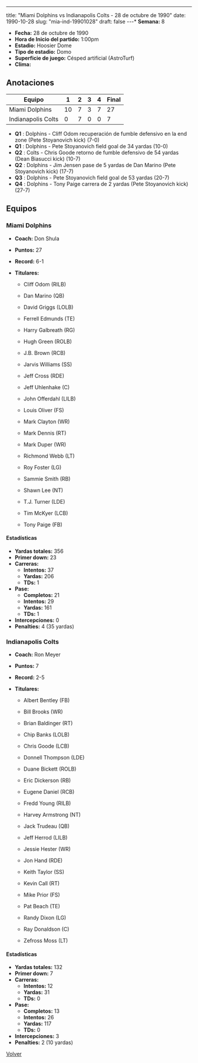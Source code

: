 ---
title: "Miami Dolphins vs Indianapolis Colts - 28 de octubre de 1990"
date: 1990-10-28
slug: "mia-ind-19901028"
draft: false
---* **Semana:** 8
* **Fecha:** 28 de octubre de 1990
* **Hora de Inicio del partido:** 1:00pm
* **Estadio:** Hoosier Dome
* **Tipo de estadio:** Domo
* **Superficie de juego:** Césped artificial (AstroTurf)
* **Clima:** 




## Anotaciones
| Equipo | 1 | 2 | 3 | 4 | Final |
|--------|---|---|---|---|-------|
| Miami Dolphins  | 10 | 7 | 3 | 7  | 27 |
| Indianapolis Colts  | 0 | 7 | 0 | 0  | 7 |
* **Q1** : Dolphins - Cliff Odom recuperación de fumble defensivo en la end zone (Pete Stoyanovich kick) (7-0)
* **Q1** : Dolphins - Pete Stoyanovich field goal de 34 yardas (10-0)
* **Q2** : Colts - Chris Goode retorno de fumble defensivo de 54 yardas (Dean Biasucci kick) (10-7)
* **Q2** : Dolphins - Jim Jensen pase de 5 yardas de Dan Marino (Pete Stoyanovich kick) (17-7)
* **Q3** : Dolphins - Pete Stoyanovich field goal de 53 yardas (20-7)
* **Q4** : Dolphins - Tony Paige carrera de 2 yardas (Pete Stoyanovich kick) (27-7)


## Equipos


### Miami Dolphins
* **Coach:** Don Shula
* **Puntos:** 27
* **Record:** 6-1
* **Titulares:** 

  * Cliff Odom (RILB) 

  * Dan Marino (QB) 

  * David Griggs (LOLB) 

  * Ferrell Edmunds (TE) 

  * Harry Galbreath (RG) 

  * Hugh Green (ROLB) 

  * J.B. Brown (RCB) 

  * Jarvis Williams (SS) 

  * Jeff Cross (RDE) 

  * Jeff Uhlenhake (C) 

  * John Offerdahl (LILB) 

  * Louis Oliver (FS) 

  * Mark Clayton (WR) 

  * Mark Dennis (RT) 

  * Mark Duper (WR) 

  * Richmond Webb (LT) 

  * Roy Foster (LG) 

  * Sammie Smith (RB) 

  * Shawn Lee (NT) 

  * T.J. Turner (LDE) 

  * Tim McKyer (LCB) 

  * Tony Paige (FB) 

#### Estadísticas
* **Yardas totales:** 356
* **Primer down:** 23
* **Carreras:**
  * **Intentos:** 37
  * **Yardas:** 206
  * **TDs:** 1
* **Pase:**
  * **Completos:** 21
  * **Intentos:** 29
  * **Yardas:** 161
  * **TDs:** 1
* **Intercepciones:** 0
* **Penalties:** 4 (35 yardas)

### Indianapolis Colts
* **Coach:** Ron Meyer
* **Puntos:** 7
* **Record:** 2-5
* **Titulares:** 

  * Albert Bentley (FB) 

  * Bill Brooks (WR) 

  * Brian Baldinger (RT) 

  * Chip Banks (LOLB) 

  * Chris Goode (LCB) 

  * Donnell Thompson (LDE) 

  * Duane Bickett (ROLB) 

  * Eric Dickerson (RB) 

  * Eugene Daniel (RCB) 

  * Fredd Young (RILB) 

  * Harvey Armstrong (NT) 

  * Jack Trudeau (QB) 

  * Jeff Herrod (LILB) 

  * Jessie Hester (WR) 

  * Jon Hand (RDE) 

  * Keith Taylor (SS) 

  * Kevin Call (RT) 

  * Mike Prior (FS) 

  * Pat Beach (TE) 

  * Randy Dixon (LG) 

  * Ray Donaldson (C) 

  * Zefross Moss (LT) 

#### Estadísticas
* **Yardas totales:** 132
* **Primer down:** 7
* **Carreras:**
  * **Intentos:** 12
  * **Yardas:** 31
  * **TDs:** 0
* **Pase:**
  * **Completos:** 13
  * **Intentos:** 26
  * **Yardas:** 117
  * **TDs:** 0
* **Intercepciones:** 3
* **Penalties:** 2 (10 yardas)


[Volver](/historia/1990)
